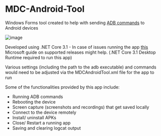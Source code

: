 # MDC-Android-Tool

Windows Forms tool created to help with sending <a href="https://gist.github.com/Pulimet/5013acf2cd5b28e55036c82c91bd56d8">ADB commands</a> to Android devices

![image](https://user-images.githubusercontent.com/20664969/119635337-41f6ff00-be1c-11eb-8cfc-27032d4f8a01.png)

Developed using .NET Core 3.1 - In case of issues running the app <a href="https://docs.microsoft.com/en-us/dotnet/core/install/windows?tabs=net50">this</a> Microsoft guide on supported releases might help. (.NET Core 3.1 Desktop Runtime required to run this app)

Various settings (including the path to the adb executable) and commands would need to be adjusted via the MDCAndroidTool.xml file for the app to run

Some of the functionalities provided by this app include:
- Running ADB commands
- Rebooting the device
- Screen capture (screenshots and recordings) that get saved locally
- Connect to the device remotely
- Install/ uninstall APKs
- Close/ Restart a running app
- Saving and clearing logcat output
